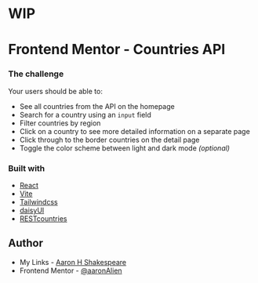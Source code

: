 # WIP

# Frontend Mentor - Countries API

### The challenge

Your users should be able to:

- See all countries from the API on the homepage
- Search for a country using an `input` field
- Filter countries by region
- Click on a country to see more detailed information on a separate page
- Click through to the border countries on the detail page
- Toggle the color scheme between light and dark mode *(optional)*

### Built with

- [React](https://reactjs.org/) 
- [Vite](https://vite.dev/)
- [Tailwindcss](https://tailwindcss.com/)
- [daisyUI](https://daisyui.com/)
- [RESTcountries](https://restcountries.com/)

## Author

- My Links - [Aaron H Shakespeare](https://aaronhshakespeare.vercel.app/)
- Frontend Mentor - [@aaronAlien](https://www.frontendmentor.io/profile/aaronAlien)
